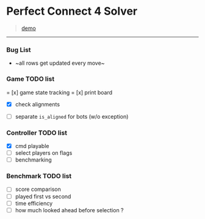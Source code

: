 # Perfect Connect 4 Solver
> [demo](https://youtu.be/w3nzmuwLw54?si=7D-CuG8syeFlASMU)


***

### Bug List
 * ~all rows get updated every move~

### Game TODO list
 
= [x] game state tracking
= [x] print board
- [x] check alignments
- [ ] separate `is_aligned` for bots (w/o exception)


### Controller TODO list
- [x] cmd playable
- [ ] select players on flags
- [ ] benchmarking

### Benchmark TODO list
- [ ] score comparison
- [ ] played first vs second
- [ ] time efficiency
- [ ] how much looked ahead before selection ?
